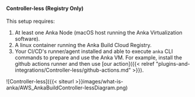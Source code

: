 #### Controller-less (Registry Only)

This setup requires:

1. At least one Anka Node (macOS host running the Anka Virtualization software).
2. A linux container running the Anka Build Cloud Registry.
3. Your CI/CD's runner/agent installed and able to execute `anka` CLI commands to prepare and use the Anka VM. For example, install the github actions runner and then use [our action]({{< relref "plugins-and-integrations/Controller-less/github-actions.md" >}}).

![Controller-less]({{< siteurl >}}images/what-is-anka/AWS_AnkaBuildController-lessDiagram.png)
